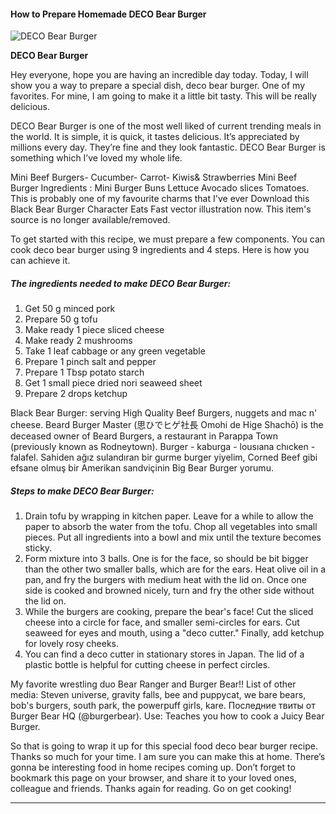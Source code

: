             

#### How to Prepare Homemade DECO Bear Burger

![DECO Bear Burger](https://img-global.cpcdn.com/recipes/2448343_1bd1739db530e79d/751x532cq70/deco-bear-burger-recipe-main-photo.jpg)

**DECO Bear Burger**

Hey everyone, hope you are having an incredible day today. Today, I will show you a way to prepare a special dish, deco bear burger. One of my favorites. For mine, I am going to make it a little bit tasty. This will be really delicious.

DECO Bear Burger is one of the most well liked of current trending meals in the world. It is simple, it is quick, it tastes delicious. It’s appreciated by millions every day. They’re fine and they look fantastic. DECO Bear Burger is something which I’ve loved my whole life.

Mini Beef Burgers- Cucumber- Carrot- Kiwis& Strawberries Mini Beef Burger Ingredients : Mini Burger Buns Lettuce Avocado slices Tomatoes. This is probably one of my favourite charms that I've ever Download this Black Bear Burger Character Eats Fast vector illustration now. This item's source is no longer available/removed.

To get started with this recipe, we must prepare a few components. You can cook deco bear burger using 9 ingredients and 4 steps. Here is how you can achieve it.

##### The ingredients needed to make DECO Bear Burger:

1.  Get 50 g minced pork
2.  Prepare 50 g tofu
3.  Make ready 1 piece sliced cheese
4.  Make ready 2 mushrooms
5.  Take 1 leaf cabbage or any green vegetable
6.  Prepare 1 pinch salt and pepper
7.  Prepare 1 Tbsp potato starch
8.  Get 1 small piece dried nori seaweed sheet
9.  Prepare 2 drops ketchup

Black Bear Burger: serving High Quality Beef Burgers, nuggets and mac n' cheese. Beard Burger Master (思ひでヒゲ社長 Omohi de Hige Shachō) is the deceased owner of Beard Burgers, a restaurant in Parappa Town (previously known as Rodneytown). Burger - kaburga - lousıana chıcken - falafel. Sahiden ağız sulandıran bir gurme burger yiyelim, Corned Beef gibi efsane olmuş bir Amerikan sandviçinin Big Bear Burger yorumu.

##### Steps to make DECO Bear Burger:

1.  Drain tofu by wrapping in kitchen paper. Leave for a while to allow the paper to absorb the water from the tofu. Chop all vegetables into small pieces. Put all ingredients into a bowl and mix until the texture becomes sticky.
2.  Form mixture into 3 balls. One is for the face, so should be bit bigger than the other two smaller balls, which are for the ears. Heat olive oil in a pan, and fry the burgers with medium heat with the lid on. Once one side is cooked and browned nicely, turn and fry the other side without the lid on.
3.  While the burgers are cooking, prepare the bear's face! Cut the sliced cheese into a circle for face, and smaller semi-circles for ears. Cut seaweed for eyes and mouth, using a "deco cutter." Finally, add ketchup for lovely rosy cheeks.
4.  You can find a deco cutter in stationary stores in Japan. The lid of a plastic bottle is helpful for cutting cheese in perfect circles.

My favorite wrestling duo Bear Ranger and Burger Bear!! List of other media: Steven universe, gravity falls, bee and puppycat, we bare bears, bob's burgers, south park, the powerpuff girls, kare. Последние твиты от Burger Bear HQ (@burgerbear). Use: Teaches you how to cook a Juicy Bear Burger.

So that is going to wrap it up for this special food deco bear burger recipe. Thanks so much for your time. I am sure you can make this at home. There’s gonna be interesting food in home recipes coming up. Don’t forget to bookmark this page on your browser, and share it to your loved ones, colleague and friends. Thanks again for reading. Go on get cooking!

* * *